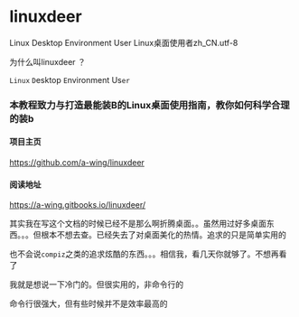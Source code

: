 # linuxdeer

Linux Desktop Environment User Linux桌面使用者zh\_CN.utf-8

为什么叫linuxdeer ？

`Linux` `D`esktop `E`nvironment Us`er`

### 本教程致力与打造最能装B的Linux桌面使用指南，教你如何科学合理的装b


#### 项目主页
https://github.com/a-wing/linuxdeer

#### 阅读地址
https://a-wing.gitbooks.io/linuxdeer/

其实我在写这个文档的时候已经不是那么啊折腾桌面。。虽然用过好多桌面东西。。。但根本不想去查。已经失去了对桌面美化的热情。追求的只是简单实用的

也不会说`compiz`之类的追求炫酷的东西。。。相信我，看几天你就够了。不想再看了

我就是想说一下冷门的。但很实用的，非命令行的

命令行很强大，但有些时候并不是效率最高的

